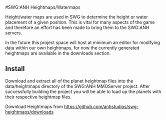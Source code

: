 #SWG:ANH Heightmaps/Watermaps

Height/water maps are used in SWG to determine the height or water placement of a given position. This is vital for many aspects of the game and therefore an effort has been made to bring them to the SWG:ANH servers.

In the future this project space will host at minimum an editor for modifying data within our own heightmaps, for now the currently generated heightmaps are available in the downloads section.

## Install

Download and extract all of the planet heightmap files into the data/heightmaps directory of the SWG:ANH MMOServer project. After successfully building the project you will be able to load up the planets with their respective heightmap files.

Download Heightmaps from https://github.com/anhstudios/swg-heightmaps/downloads

